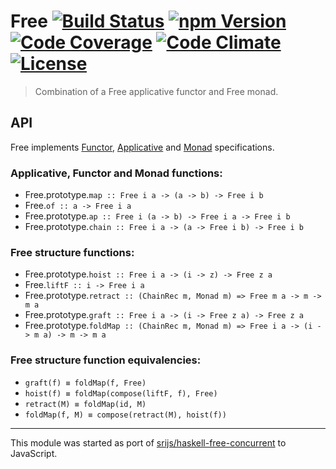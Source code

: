 # Free [![Build Status][build-image]][build] [![npm Version][version-image]][version] [![Code Coverage][coverage-image]][coverage] [![Code Climate][climate-image]][climate] [![License][license-image]][license]

> Combination of a Free applicative functor and Free monad.


## API

Free implements [Functor](https://github.com/fantasyland/fantasy-land#functor), [Applicative](https://github.com/fantasyland/fantasy-land#applicative) and [Monad](https://github.com/fantasyland/fantasy-land#monad) specifications.

### Applicative, Functor and Monad functions:

- Free.prototype.`map :: Free i a -> (a -> b) -> Free i b`
- Free.`of :: a -> Free i a`
- Free.prototype.`ap :: Free i (a -> b) -> Free i a -> Free i b`
- Free.prototype.`chain :: Free i a -> (a -> Free i b) -> Free i b`


### Free structure functions:

- Free.prototype.`hoist :: Free i a -> (i -> z) -> Free z a`
- Free.`liftF :: i -> Free i a`
- Free.prototype.`retract :: (ChainRec m, Monad m) => Free m a -> m -> m a`
- Free.prototype.`graft :: Free i a -> (i -> Free z a) -> Free z a`
- Free.prototype.`foldMap :: (ChainRec m, Monad m) => Free i a -> (i -> m a) -> m -> m a`

### Free structure function equivalencies:

- `graft(f) ≡ foldMap(f, Free)`
- `hoist(f) ≡ foldMap(compose(liftF, f), Free)`
- `retract(M) ≡ foldMap(id, M)`
- `foldMap(f, M) ≡ compose(retract(M), hoist(f))`

---

This module was started as port of [srijs/haskell-free-concurrent][haskell-free-concurrent] to JavaScript.


[build-image]: https://img.shields.io/travis/safareli/free/master.svg
[build]: https://travis-ci.org/safareli/free

[version-image]: https://img.shields.io/npm/v/@safareli/free.svg
[version]: https://www.npmjs.com/package/@safareli/free

[coverage-image]: https://img.shields.io/codecov/c/github/safareli/free/master.svg
[coverage]: https://codecov.io/gh/safareli/free/branch/master

[climate-image]: https://img.shields.io/codeclimate/github/safareli/free.svg
[climate]: https://codeclimate.com/github/safareli/free

[license-image]: https://img.shields.io/github/license/safareli/free.svg
[license]: https://github.com/safareli/free/blob/master/LICENSE

[haskell-free-concurrent]: https://github.com/srijs/haskell-free-concurrent/blob/1a56280e8d63e037cf8f9e57aa17ac6a8ac817a5/src/Control/Concurrent/Free.hs
